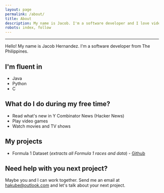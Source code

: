 ```yaml
---
layout: page
permalink: /about/
title: About
description: My name is Jacob. I'm a software developer and I love video games. I'm currently working as a digital marketing specialist here in the Philippines.
robots: index, follow
---
```


----------

Hello! My name is Jacob Hernandez. I'm a software developer from The Philippines.

## I'm fluent in

- Java
- Python
- C

## What do I do during my free time?

 - Read what's new in Y Combinator News (Hacker News)
 - Play video games
 - Watch movies and TV shows

## My projects

 - Formula 1 Dataset (*extracts all Formula 1 races and data*) - [Github](https://github.com/hakube/formula1-dataset)

## Need help with you next project?
Maybe you and I can work together. Send me an email at [hakube@outlook.com](mailto:hakube@outlook.com) and let's talk about your next project.
